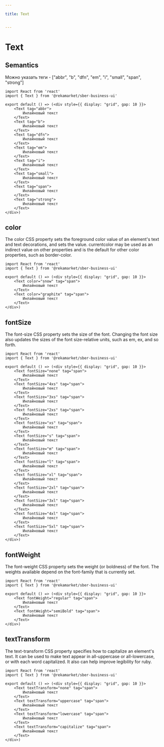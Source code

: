 ```yaml
---

title: Text


---
```


# Text

## Semantics
Можно указать теги - ["abbr", "b", "dfn", "em", "i", "small", "span", "strong"]

```tsx
import React from 'react'
import { Text } from '@rekamarket/sber-business-ui'

export default () => (<div style={{ display: "grid", gap: 10 }}>
	<Text tag="abbr">
		Инлайновый текст
	</Text>
	<Text tag="b">
		Инлайновый текст
	</Text>
	<Text tag="dfn">
		Инлайновый текст
	</Text>
	<Text tag="em">
		Инлайновый текст
	</Text>
	<Text tag="i">
		Инлайновый текст
	</Text>
	<Text tag="small">
		Инлайновый текст
	</Text>
	<Text tag="span">
		Инлайновый текст
	</Text>
	<Text tag="strong">
		Инлайновый текст
	</Text>
</div>)
```

## color
The color CSS property sets the foreground color value of an element's text and text decorations, and sets the <currentcolor> value. currentcolor may be used as an indirect value on other properties and is the default for other color properties, such as border-color.

```tsx
import React from 'react'
import { Text } from '@rekamarket/sber-business-ui'

export default () => (<div style={{ display: "grid", gap: 10 }}>
	<Text color="snow" tag="span">
		Инлайновый текст
	</Text>
	<Text color="graphite" tag="span">
		Инлайновый текст
	</Text>
</div>)
```

## fontSize
The font-size CSS property sets the size of the font. Changing the font size also updates the sizes of the font size-relative <length> units, such as em, ex, and so forth.

```tsx
import React from 'react'
import { Text } from '@rekamarket/sber-business-ui'

export default () => (<div style={{ display: "grid", gap: 10 }}>
	<Text fontSize="none" tag="span">
		Инлайновый текст
	</Text>
	<Text fontSize="4xs" tag="span">
		Инлайновый текст
	</Text>
	<Text fontSize="3xs" tag="span">
		Инлайновый текст
	</Text>
	<Text fontSize="2xs" tag="span">
		Инлайновый текст
	</Text>
	<Text fontSize="xs" tag="span">
		Инлайновый текст
	</Text>
	<Text fontSize="s" tag="span">
		Инлайновый текст
	</Text>
	<Text fontSize="m" tag="span">
		Инлайновый текст
	</Text>
	<Text fontSize="l" tag="span">
		Инлайновый текст
	</Text>
	<Text fontSize="xl" tag="span">
		Инлайновый текст
	</Text>
	<Text fontSize="2xl" tag="span">
		Инлайновый текст
	</Text>
	<Text fontSize="3xl" tag="span">
		Инлайновый текст
	</Text>
	<Text fontSize="4xl" tag="span">
		Инлайновый текст
	</Text>
	<Text fontSize="5xl" tag="span">
		Инлайновый текст
	</Text>
</div>)
```

## fontWeight
The font-weight CSS property sets the weight (or boldness) of the font. The weights available depend on the font-family that is currently set.

```tsx
import React from 'react'
import { Text } from '@rekamarket/sber-business-ui'

export default () => (<div style={{ display: "grid", gap: 10 }}>
	<Text fontWeight="regular" tag="span">
		Инлайновый текст
	</Text>
	<Text fontWeight="semiBold" tag="span">
		Инлайновый текст
	</Text>
</div>)
```

## textTransform
The text-transform CSS property specifies how to capitalize an element's text. It can be used to make text appear in all-uppercase or all-lowercase, or with each word capitalized. It also can help improve legibility for ruby.

```tsx
import React from 'react'
import { Text } from '@rekamarket/sber-business-ui'

export default () => (<div style={{ display: "grid", gap: 10 }}>
	<Text textTransform="none" tag="span">
		Инлайновый текст
	</Text>
	<Text textTransform="uppercase" tag="span">
		Инлайновый текст
	</Text>
	<Text textTransform="lowercase" tag="span">
		Инлайновый текст
	</Text>
	<Text textTransform="capitalize" tag="span">
		Инлайновый текст
	</Text>
</div>)
```
